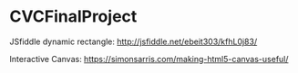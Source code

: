 # CVCFinalProject

JSfiddle dynamic rectangle: http://jsfiddle.net/ebeit303/kfhL0j83/

Interactive Canvas: https://simonsarris.com/making-html5-canvas-useful/
